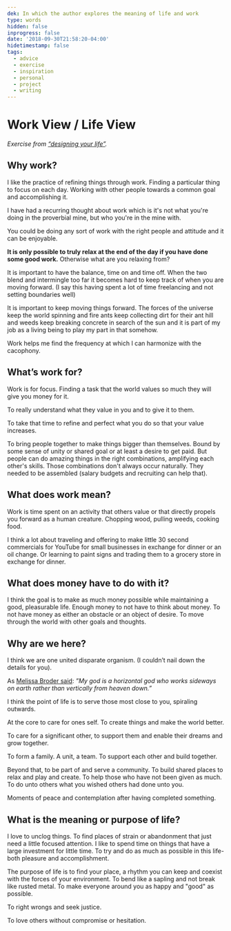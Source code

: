 ```yaml
---
dek: In which the author explores the meaning of life and work
type: words
hidden: false
inprogress: false
date: '2018-09-30T21:58:20-04:00'
hidetimestamp: false
tags:
  - advice
  - exercise
  - inspiration
  - personal
  - project
  - writing
---
```


# Work View / Life View

_Exercise from [“designing your life”](http://a.co/4Tf8ZZh)._

## Why work?

I like the practice of refining things through work. Finding a particular thing to focus on each day. Working with other people towards a common goal and accomplishing it.

I have had a recurring thought about work which is it's not what you're doing in the proverbial mine, but who you're in the mine with.

You could be doing any sort of work with the right people and attitude and it can be enjoyable.

**It is only possible to truly relax at the end of the day if you have done some good work.** Otherwise what are you relaxing from?

It is important to have the balance, time on and time off. When the two blend and intermingle too far it becomes hard to keep track of when you are moving forward. (I say this having spent a lot of time freelancing and not setting boundaries well)

It is important to keep moving things forward. The forces of the universe keep the world spinning and fire ants keep collecting dirt for their ant hill and weeds keep breaking concrete in search of the sun and it is part of my job as a living being to play my part in that somehow.

Work helps me find the frequency at which I can harmonize with the cacophony.

## What’s work for?

Work is for focus. Finding a task that the world values so much they will give you money for it.

To really understand what they value in you and to give it to them.

To take that time to refine and perfect what you do so that your value increases.

To bring people together to make things bigger than themselves. Bound by some sense of unity or shared goal or at least a desire to get paid. But people can do amazing things in the right combinations, amplifying each other's skills. Those combinations don't always occur naturally. They needed to be assembled (salary budgets and recruiting can help that).

## What does work mean?

Work is time spent on an activity that others value or that directly propels you forward as a human creature. Chopping wood, pulling weeds, cooking food.

I think a lot about traveling and offering to make little 30 second commercials for YouTube for small businesses in exchange for dinner or an oil change. Or learning to paint signs and trading them to a grocery store in exchange for dinner.

## What does money have to do with it?

I think the goal is to make as much money possible while maintaining a good, pleasurable life. Enough money to not have to think about money. To not have money as either an obstacle or an object of desire. To move through the world with other goals and thoughts.

## Why are we here?

I think we are one united disparate organism. (I couldn’t nail down the details for you).

As [Melissa Broder said](https://ejfox.com/books/#so-sad-today-personal-essays-0): _”My god is a horizontal god who works sideways on earth rather than vertically from heaven down.”_

I think the point of life is to serve those most close to you, spiraling outwards.

At the core to care for ones self. To create things and make the world better.

To care for a significant other, to support them and enable their dreams and grow together.

To form a family. A unit, a team. To support each other and build together.

Beyond that, to be part of and serve a community. To build shared places to relax and play and create. To help those who have not been given as much. To do unto others what you wished others had done unto you.

Moments of peace and contemplation after having completed something.

## What is the meaning or purpose of life?

I love to unclog things. To find places of strain or abandonment that just need a little focused attention. I like to spend time on things that have a large investment for little time. To try and do as much as possible in this life- both pleasure and accomplishment.

The purpose of life is to find your place, a rhythm you can keep and coexist with the forces of your environment. To bend like a sapling and not break like rusted metal. To make everyone around you as happy and "good" as possible.

To right wrongs and seek justice.

To love others without compromise or hesitation.
